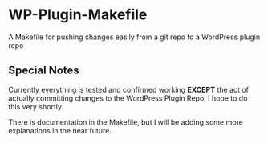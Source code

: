 WP-Plugin-Makefile
==================

A Makefile for pushing changes easily from a git repo to a WordPress plugin repo

## Special Notes ##

Currently everything is tested and confirmed working **EXCEPT** the act of actually committing changes to the WordPress Plugin Repo.
I hope to do this very shortly.

There is documentation in the Makefile, but I will be adding some more explanations in the near future.